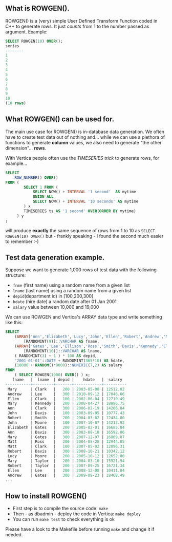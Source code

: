 ﻿## What is ROWGEN().
ROWGEN() is a (very) simple User Defined Transform Function coded in C++ to generate rows. It just *counts* from 1 to the number passed as argument. Example:

```sql
SELECT ROWGEN(10) OVER();
series
--------
1
2
3
4
5
6
7
8
9
10
(10 rows)
```
## What ROWGEN() can be used for.
The main use case for ROWGEN() is in-database data generation. We often have to create test data out of nothing and... while we can use a plethora of functions to generate **column** values, we also need to generate "the other dimension"... **rows**.

With Vertica people often use the *TIMESERIES trick* to generate rows, for example...

```sql
SELECT
    ROW_NUMBER() OVER() 
FROM ( 
        SELECT 1 FROM (
            SELECT NOW() + INTERVAL '1 second'  AS mytime 
            UNION ALL 
            SELECT NOW() + INTERVAL '10 seconds' AS mytime 
        ) x
        TIMESERIES ts AS '1 second' OVER(ORDER BY mytime) 
     ) y
;
```
will produce **exactly** the same sequence of rows from 1 to 10 as ```SELECT ROWGEN(10) OVER()``` but - frankly speaking - I found the second much easier to remember :-)

## Test data generation example.
Suppose we want to generate 1,000 rows of test data with the following structure:
- ```fnme``` (first name) using a random name from a given list
- ```lname``` (last name) using a random name from a given list
- ```depid```(department id) in [100,200,300]
- ```hdate``` (hire date) a random date after 01 Jan 2001
- ```salary``` value between 10,000 and 19,000

We can use ROWGEN and Vertica's ARRAY data type and write something like this:
```sql
SELECT 
    (ARRAY['Ann','Elizabeth','Lucy','John','Ellen','Robert','Andrew','Mary','Matt'])
        [RANDOMINT(9)]::VARCHAR AS fname,
    (ARRAY['Gates','Lee','Ellison','Ross','Smith','Davis','Kennedy','Clark','Moore','Taylor'])
        [RANDOMINT(10)]::VARCHAR AS lname,
    ( RANDOMINT(3) + 1 ) * 100 AS depid,
    '2001-01-01'::DATE + RANDOMINT(365*10) AS hdate,
    (10000 + RANDOM()*9000)::NUMERIC(7,2) AS salary
FROM
    ( SELECT ROWGEN(1000) OVER() ) x;
   fname   |  lname  | depid |    hdate   |  salary  
-----------+---------+-------+------------+----------
 Mary      | Clark   |   200 | 2003-05-08 | 12512.02
 Andrew    | Lee     |   300 | 2010-09-12 | 17046.66
 Ellen     | Clark   |   100 | 2002-06-04 | 12710.49
 Mary      | Kennedy |   200 | 2008-04-27 | 18996.75
 Ann       | Clark   |   300 | 2006-02-19 | 14206.84
 John      | Davis   |   100 | 2003-09-05 | 10777.43
 Robert    | Smith   |   200 | 2004-03-02 | 12434.80
 John      | Moore   |   100 | 2007-10-07 | 14213.92
 Elizabeth | Gates   |   200 | 2005-02-01 | 16685.84
 Ann       | Davis   |   300 | 2003-08-18 | 16592.06
 Mary      | Gates   |   300 | 2007-12-07 | 16869.87
 Matt      | Ross    |   200 | 2004-08-28 | 12944.05
 Matt      | Clark   |   100 | 2007-05-02 | 12096.31
 Robert    | Davis   |   300 | 2008-10-21 | 10342.12
 Lucy      | Moore   |   200 | 2005-10-12 | 12652.80
 Mary      | Taylor  |   200 | 2004-03-10 | 15921.94
 Robert    | Taylor  |   200 | 2007-09-25 | 16721.34
 Ellen     | Lee     |   200 | 2008-12-08 | 10411.04
 Andrew    | Gates   |   300 | 2009-09-23 | 18468.49
...
```
## How to install ROWGEN()
- First step is to compile the source code: ```make```
- Then - as dbadmin - deploy the code in Vertica: ```make deploy```
- You can run ```make test``` to check everything is ok

Please have a look to the Makefile before running ```make``` and change it if needed.
